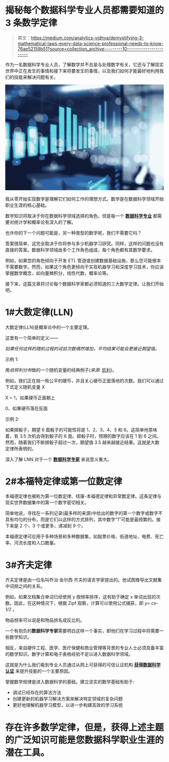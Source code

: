 # 揭秘每个数据科学专业人员都需要知道的 3 条数学定律

> 原文：<https://medium.com/analytics-vidhya/demystifying-3-mathematical-laws-every-data-science-professional-needs-to-know-76ae52159b51?source=collection_archive---------10----------------------->

作为一名数据科学专业人员，了解数学并不总是与处理数字有关，它还与了解现实世界中正在发生的事情和接下来将要发生的事情，以及我们如何才能最好地利用我们的技能来解决问题有关。

![](img/00b52106c9d6f63fd632a1c6ef9e82e8.png)

我从零开始实现数学是理解它们如何工作的理想方式。数学是在数据科学领域开始职业生涯的核心基础。

数学知识将取决于你在数据科学领域选择的角色。但是每一个 [**数据科学专业**](https://www.dasca.org/) 都需要对统计学和概率论有深入的了解。

也许你的下一个问题可能是，另一种类型的数学呢，我们不需要它吗？

答案很简单，这完全取决于你将参与多少机器学习研究。同样，这样的问题也没有直接的答案。数据科学领域由多个工作角色组成，每个角色都有其数学要求。

例如，如果您的角色倾向于开发 ETL 管道或创建数据基础设施，那么您可能根本不需要数学。然而，如果这个角色更倾向于实现机器学习和深度学习技术，你应该掌握数学概念，如向量微积分，线性代数，概率论等。

接下来，这篇文章将讨论每个数据科学家都必须知道的三大数学定律。让我们开始吧。

# **1#大数定律(LLN)**

大数定律(LLN)是概率论中的一个主要定理。

这里有一个简单的定义——

*如果任何这样的随机过程的试验次数偶然增加，平均结果可能会更接近期望值。*

示例 1:

用*伯努利分布*做的一个随机变量的经典例子(*来源:* [凯利](https://www.lakeheadu.ca/sites/default/files/uploads/77/images/Sedor%20Kelly.pdf))。

例如，我们正在抛一枚公平的硬币，并且关心硬币正面落地的次数。我们可以通过下式定义随机变量 X

X = 1，如果硬币正面朝上

0，如果硬币落在反面

示例 2:

如果掷骰子，期望 6 面骰子的可能性将是 1、2、3、4、5 和 6。这简单地意味着，有 3.5 次机会得到骰子的 6 面。掷骰子时，预期的数字应该在 1 到 6 之间。然而，随着我们不断掷骰子超过一次，期望值 3.5 越来越接近结果。这就是大数定律所表明的。

深入了解 LNN 对于一个 [**数据科学专家**](https://www.dasca.org/data-science-certifications/senior-data-scientist) 来说意义重大。

# **2#本福特定律或第一位数定律**

本福德定律也被称为第一位数定律、纽康-本福德定律和异常数定律。这条定律与现实世界数据集中的第一个数字密切相关。

简单地说，寻找在一系列记录(最多样的来源)中给出的数字的第一个数字或数字不具有均匀的分布，而是它们以这样的方式排列，其中数字“1”可能是最频繁的。接下来是 2 个、3 个或更多，递减到 9 个。

本福德定律可应用于多种场景和多种数据集，如股票价格、街道地址、电费、死亡率、河流长度和人口数量。

# **3#齐夫定律**

齐夫定律是由一位名叫乔治·金尔西·齐夫的语言学家提出的。他试图推导出文献集中词频之间的关系。

例如，如果文档集合单词已经使用 y 按频率排序，这有助于确定 x 单词出现的次数。因此，在这种情况下，根据 Zipf 观察，计算可以使用公式捕获，即 *y= cx-1/2* 。

物品频率可以说是和物品排名成反比的。

一个有抱负的**数据科学专家**需要明白这样一个事实，即他们在学习过程中将需要一些数学知识。

相反，来自硬件工程、医学、医疗保健和商业管理等背景的专业人士必须具备丰富的数学知识。数字计算和电子表格经验不足以进入数据科学领域。

这就是为什么我们看到专业人员通过从网上可获得的可信认证机构 [**获得数据科学认证**](https://www.dasca.org/data-science-certifications) 来提升技能的一个主要原因。

掌握数学规律是进入数据科学的基础。建立坚实的数学基础有助于:

*   调试已经存在的算法方法
*   创建更新的机器学习解决方案来解决特定领域的复杂问题
*   更好地理解机器学习模型，以进一步构建高效的学习系统

# 存在许多数学定律，但是，获得上述主题的广泛知识可能是您数据科学职业生涯的潜在工具。